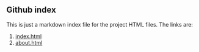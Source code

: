 ## Github index

This is just a markdown index file for the project HTML files. The links are:

1. [index.html](https://github.com/oansari1/Olympic_College_Oshman_Ansari_-CIS_155_Spring_2021/edit/main/index.html)
2. [about.html](https://github.com/oansari1/Olympic_College_Oshman_Ansari_-CIS_155_Spring_2021/edit/main/about.html)

